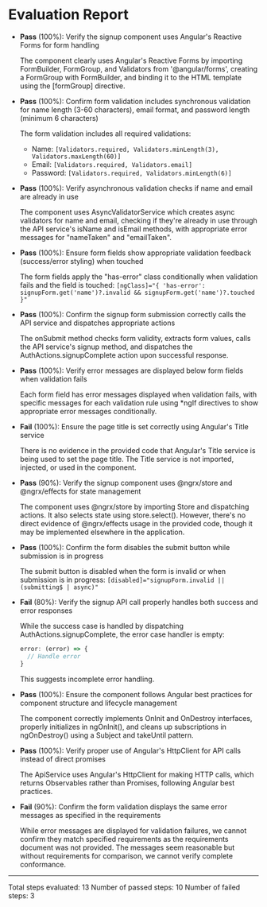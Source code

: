 # Evaluation Report

- **Pass** (100%): Verify the signup component uses Angular's Reactive Forms for form handling
  
  The component clearly uses Angular's Reactive Forms by importing FormBuilder, FormGroup, and Validators from '@angular/forms', creating a FormGroup with FormBuilder, and binding it to the HTML template using the [formGroup] directive.

- **Pass** (100%): Confirm form validation includes synchronous validation for name length (3-60 characters), email format, and password length (minimum 6 characters)

  The form validation includes all required validations:
  - Name: `[Validators.required, Validators.minLength(3), Validators.maxLength(60)]`
  - Email: `[Validators.required, Validators.email]`
  - Password: `[Validators.required, Validators.minLength(6)]`

- **Pass** (100%): Verify asynchronous validation checks if name and email are already in use

  The component uses AsyncValidatorService which creates async validators for name and email, checking if they're already in use through the API service's isName and isEmail methods, with appropriate error messages for "nameTaken" and "emailTaken".

- **Pass** (100%): Ensure form fields show appropriate validation feedback (success/error styling) when touched

  The form fields apply the "has-error" class conditionally when validation fails and the field is touched:
  `[ngClass]="{ 'has-error': signupForm.get('name')?.invalid && signupForm.get('name')?.touched }"`

- **Pass** (100%): Confirm the signup form submission correctly calls the API service and dispatches appropriate actions

  The onSubmit method checks form validity, extracts form values, calls the API service's signup method, and dispatches the AuthActions.signupComplete action upon successful response.

- **Pass** (100%): Verify error messages are displayed below form fields when validation fails

  Each form field has error messages displayed when validation fails, with specific messages for each validation rule using *ngIf directives to show appropriate error messages conditionally.

- **Fail** (100%): Ensure the page title is set correctly using Angular's Title service

  There is no evidence in the provided code that Angular's Title service is being used to set the page title. The Title service is not imported, injected, or used in the component.

- **Pass** (90%): Verify the signup component uses @ngrx/store and @ngrx/effects for state management

  The component uses @ngrx/store by importing Store and dispatching actions. It also selects state using store.select(). However, there's no direct evidence of @ngrx/effects usage in the provided code, though it may be implemented elsewhere in the application.

- **Pass** (100%): Confirm the form disables the submit button while submission is in progress

  The submit button is disabled when the form is invalid or when submission is in progress:
  `[disabled]="signupForm.invalid || (submitting$ | async)"`

- **Fail** (80%): Verify the signup API call properly handles both success and error responses

  While the success case is handled by dispatching AuthActions.signupComplete, the error case handler is empty:
  ```typescript
  error: (error) => {
    // Handle error
  }
  ```
  This suggests incomplete error handling.

- **Pass** (100%): Ensure the component follows Angular best practices for component structure and lifecycle management

  The component correctly implements OnInit and OnDestroy interfaces, properly initializes in ngOnInit(), and cleans up subscriptions in ngOnDestroy() using a Subject and takeUntil pattern.

- **Pass** (100%): Verify proper use of Angular's HttpClient for API calls instead of direct promises

  The ApiService uses Angular's HttpClient for making HTTP calls, which returns Observables rather than Promises, following Angular best practices.

- **Fail** (90%): Confirm the form validation displays the same error messages as specified in the requirements

  While error messages are displayed for validation failures, we cannot confirm they match specified requirements as the requirements document was not provided. The messages seem reasonable but without requirements for comparison, we cannot verify complete conformance.

---

Total steps evaluated: 13
Number of passed steps: 10
Number of failed steps: 3